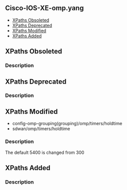 ## Cisco-IOS-XE-omp.yang


- [XPaths Obsoleted](#xpaths-obsoleted)
- [XPaths Deprecated](#xpaths-deprecated)
- [XPaths Modified](#xpaths-modified)
- [XPaths Added](#xpaths-added)

## XPaths Obsoleted

### Description

## XPaths Deprecated

### Description

## XPaths Modified

- config-omp-grouping(grouping)/omp/timers/holdtime
- sdwan/omp/timers/holdtime

### Description

The default 5400 is changed from 300

## XPaths Added

### Description
